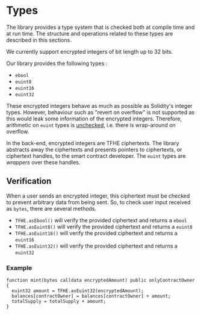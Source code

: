 # Types

The library provides a type system that is checked both at compile time and at run time.
The structure and operations related to these types are described in this sections.

We currently support encrypted integers of bit length up to 32 bits.

<!-- Support for up to 256 bits is on our roadmap.  -->

Our library provides the following types :

- `ebool`
- `euint8`
- `euint16`
- `euint32`

These encrypted integers behave as much as possible as Solidity's integer types. However, behaviour such as "revert on overflow" is not supported as this would leak some information of the encrypted integers. Therefore, arithmetic on `euint` types is [unchecked](https://docs.soliditylang.org/en/latest/control-structures.html#checked-or-unchecked-arithmetic), i.e. there is wrap-around on overflow.

In the back-end, encrypted integers are TFHE ciphertexts.
The library abstracts away the ciphertexts and presents pointers to ciphertexts, or ciphertext handles, to the smart contract developer.
The `euint` types are _wrappers_ over these handles.

## Verification

When a user sends an encrypted integer, this ciphertext must be checked to prevent arbitrary data from being sent. So, to check user input received as `bytes`, there are several methods.

- `TFHE.asEbool()` will verify the provided ciphertext and returns a `ebool`
- `TFHE.asEuint8()` will verify the provided ciphertext and returns a `euint8`
- `TFHE.asEuint16()` will verify the provided ciphertext and returns a `euint16`
- `TFHE.asEuint32()` will verify the provided ciphertext and returns a `euint32`

### Example

```solidity
function mint(bytes calldata encryptedAmount) public onlyContractOwner {
  euint32 amount = TFHE.asEuint32(encryptedAmount);
  balances[contractOwner] = balances[contractOwner] + amount;
  totalSupply = totalSupply + amount;
}
```
